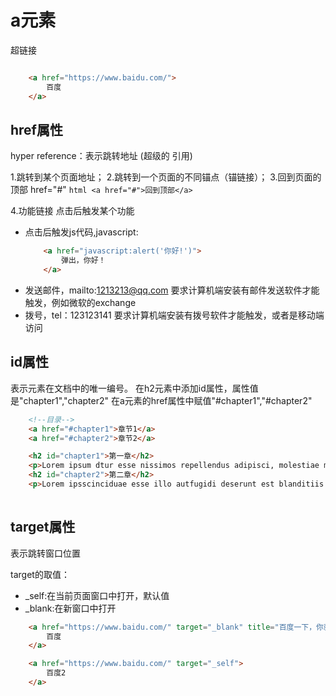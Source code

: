# a元素
超链接
```html

    <a href="https://www.baidu.com/">
        百度
    </a>

```

## href属性
hyper reference：表示跳转地址
(超级的  引用)

1.跳转到某个页面地址；
2.跳转到一个页面的不同锚点（锚链接）；
3.回到页面的顶部  href="#"
    ```html
        <a href="#">回到顶部</a>
    ```

4.功能链接  点击后触发某个功能
- 点击后触发js代码,javascript:
    ```html
        <a href="javascript:alert('你好!')">
            弹出，你好！
        </a>
    ```
- 发送邮件，mailto:1213213@qq.com
    要求计算机端安装有邮件发送软件才能触发，例如微软的exchange
- 拨号，tel：123123141
    要求计算机端安装有拨号软件才能触发，或者是移动端访问

## id属性
表示元素在文档中的唯一编号。
在h2元素中添加id属性，属性值是"chapter1","chapter2" 
在a元素的href属性中赋值"#chapter1","#chapter2"
```html
    <!--目录-->
    <a href="#chapter1">章节1</a>
    <a href="#chapter2">章节2</a>

    <h2 id="chapter1">第一章</h2>
    <p>Lorem ipsum dtur esse nissimos repellendus adipisci, molestiae maxime nam reiciendis accusantium, eaque illo dolorem, iusto consectetur? Error impedit neque aliquid nisi aut.</p>
    <h2 id="chapter2">第二章</h2>
    <p>Lorem ipsscinciduae esse illo autfugidi deserunt est blanditiis nesciunt debitis laboriosam fuga sit asperiores possimus consectetur!</p>
    
```

## target属性
表示跳转窗口位置

target的取值：
- _self:在当前页面窗口中打开，默认值
- _blank:在新窗口中打开
```html
    <a href="https://www.baidu.com/" target="_blank" title="百度一下，你就知道啦">
        百度
    </a>

    <a href="https://www.baidu.com/" target="_self">
        百度2
    </a>
```
